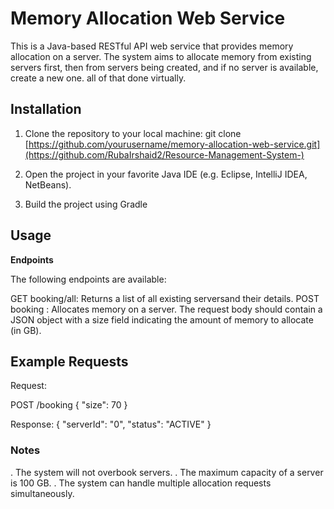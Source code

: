 # **Memory Allocation Web Service**

This is a Java-based RESTful API web service that provides memory allocation on a server.
The system aims to allocate memory from existing servers first, then from servers being created, and if no server is available, create a new one.
all of that done virtually.

## Installation

1. Clone the repository to your local machine:
git clone [https://github.com/yourusername/memory-allocation-web-service.git](https://github.com/RubaIrshaid2/Resource-Management-System-)

2. Open the project in your favorite Java IDE (e.g. Eclipse, IntelliJ IDEA, NetBeans).
3. Build the project using Gradle

## Usage
**Endpoints**

The following endpoints are available:

GET booking/all: Returns a list of all existing serversand their details.
POST booking : Allocates memory on a server. The request body should contain a JSON object with a size field indicating the amount of memory to allocate (in GB).

## Example Requests

Request:

POST /booking
{
    "size": 70
}

Response:
{
    "serverId": "0",
    "status": "ACTIVE"
}

### **Notes**
. The system will not overbook servers.
. The maximum capacity of a server is 100 GB.
. The system can handle multiple allocation requests simultaneously.
